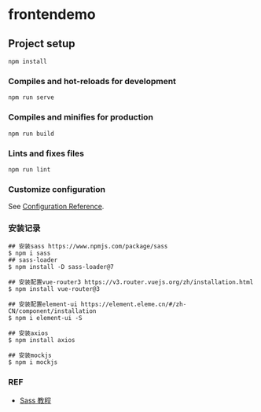 # frontendemo

## Project setup
```
npm install
```

### Compiles and hot-reloads for development
```
npm run serve
```

### Compiles and minifies for production
```
npm run build
```

### Lints and fixes files
```
npm run lint
```

### Customize configuration
See [Configuration Reference](https://cli.vuejs.org/config/).


### 安装记录

```shell script
## 安装sass https://www.npmjs.com/package/sass
$ npm i sass
## sass-loader
$ npm install -D sass-loader@7

## 安装配置vue-router3 https://v3.router.vuejs.org/zh/installation.html
$ npm install vue-router@3 

## 安装配置element-ui https://element.eleme.cn/#/zh-CN/component/installation
$ npm i element-ui -S

## 安装axios
$ npm install axios

## 安装mockjs
$ npm i mockjs
```

### REF
* [Sass 教程](https://www.runoob.com/sass/sass-tutorial.html)
